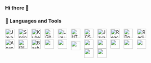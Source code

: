 ### Hi there 👋

### 🧰 Languages and Tools

<div>
<img align="left" alt="Java" width="30px" style="padding-right:10px; margin-bottom:5px;" src="https://cdn.jsdelivr.net/gh/devicons/devicon/icons/java/java-original.svg"/>
<img align="left" alt="Spring" width="30px" style="padding-right:10px;  margin-bottom:5px;" src="https://cdn.jsdelivr.net/gh/devicons/devicon/icons/spring/spring-original.svg" />
<img align="left" alt="Kubernetes" width="30px" style="padding-right:10px;  margin-bottom:5px;" src="https://cdn.jsdelivr.net/gh/devicons/devicon/icons/kubernetes/kubernetes-plain.svg" />
<img align="left" alt="Git" width="30px" style="padding-right:10px;  margin-bottom:5px;" src="https://cdn.jsdelivr.net/gh/devicons/devicon/icons/git/git-original.svg" />
<img align="left" alt="Linux" width="30px" style="padding-right:10px;  margin-bottom:5px;" src="https://cdn.jsdelivr.net/gh/devicons/devicon/icons/linux/linux-original.svg" />
<img align="left" alt="HTML" width="30px" style="padding-right:10px;  margin-bottom:5px;" src="https://cdn.jsdelivr.net/gh/devicons/devicon/icons/html5/html5-plain.svg" />
<img align="left" alt="CSS" width="30px" style="padding-right:10px;  margin-bottom:5px;" src="https://cdn.jsdelivr.net/gh/devicons/devicon/icons/css3/css3-plain.svg" />
<img align="left" alt="JavaScript" width="30px" style="padding-right:10px;  margin-bottom:5px;" src="https://cdn.jsdelivr.net/gh/devicons/devicon/icons/javascript/javascript-plain.svg" />
<img align="left" alt="React" width="30px" style="padding-right:10px;  margin-bottom:5px;" src="https://cdn.jsdelivr.net/gh/devicons/devicon/icons/react/react-original.svg" />
<img align="left" alt="Docker" width="30px" style="padding-right:10px;  margin-bottom:5px;" src="https://cdn.jsdelivr.net/gh/devicons/devicon/icons/docker/docker-original.svg" />
<img align="left" alt="Redis" width="30px" style="padding-right:10px;  margin-bottom:5px;" src="https://cdn.jsdelivr.net/gh/devicons/devicon/icons/redis/redis-original.svg" />
<img align="left" alt="Apache Kafka" width="30px" style="padding-right:10px;  margin-bottom:5px;" src="https://cdn.jsdelivr.net/gh/devicons/devicon/icons/apachekafka/apachekafka-original.svg" />
<img align="left" alt="GitHub" width="30px" style="padding-right:10px;  margin-bottom:5px;" src="https://cdn.jsdelivr.net/gh/devicons/devicon/icons/github/github-original.svg" />
<img align="left" alt="Bash" width="30px" style="padding-right:10px;  margin-bottom:5px;" src="https://cdn.jsdelivr.net/gh/devicons/devicon/icons/bash/bash-original.svg" />
<img align="left" width="30px" style="padding-right:10px;  margin-bottom:5px;" src="https://cdn.jsdelivr.net/gh/devicons/devicon/icons/php/php-original.svg" />
<img align="left" width="30px" style="padding-right:10px;" src="https://cdn.jsdelivr.net/gh/devicons/devicon/icons/cplusplus/cplusplus-original.svg" />
 
 </div>
 <br>
 <div>
<img align="left" width="30px" style="padding-right:10px; margin-top:5px;" src="https://cdn.jsdelivr.net/gh/devicons/devicon/icons/symfony/symfony-original.svg" />
<img align="left" width="30px" style="padding-right:10px;" src="https://cdn.jsdelivr.net/gh/devicons/devicon/icons/postgresql/postgresql-original.svg" />
 <img align="left" width="30px" style="padding-right:10px;" src="https://cdn.jsdelivr.net/gh/devicons/devicon/icons/mysql/mysql-original.svg" />
  <img align="left" width="30px" style="padding-right:10px;" src="https://cdn.jsdelivr.net/gh/devicons/devicon/icons/vuejs/vuejs-original.svg" />
    <img align="left" width="30px" style="padding-right:10px;" src="https://cdn.jsdelivr.net/gh/devicons/devicon/icons/python/python-original.svg" />
        <img align="left" width="30px" style="padding-right:10px;" src="https://cdn.jsdelivr.net/gh/devicons/devicon/icons/arduino/arduino-original.svg" />
         <img align="left" width="30px" style="padding-right:10px;" src="https://cdn.jsdelivr.net/gh/devicons/devicon/icons/gitlab/gitlab-original.svg" />
<img align="left" width="30px" style="padding-right:10px;" src="https://cdn.jsdelivr.net/gh/devicons/devicon/icons/nodejs/nodejs-original.svg"/>
  </div>
<br />
